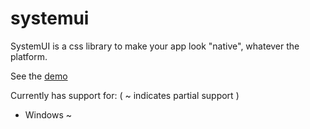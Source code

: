 # systemui
SystemUI is a css library to make your app look "native", whatever the platform.

See the [demo](demo.html)

Currently has support for: ( ~ indicates partial support )
- Windows ~

